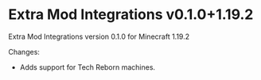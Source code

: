 # Extra Mod Integrations v0.1.0+1.19.2

Extra Mod Integrations version 0.1.0 for Minecraft 1.19.2

Changes:
* Adds support for Tech Reborn machines.
